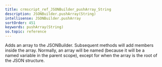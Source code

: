 ```yaml
---
title: crmscript_ref_JSONBuilder_pushArray_String
description: JSONBuilder.pushArray(String)
intellisense: JSONBuilder.pushArray
sortOrder: 451
keywords: pushArray(String)
so.topic: reference
---
```


Adds an array to the JSONBuilder. Subsequent methods will add members inside the array. Normally, an array will be named (because it will be a named variable in the parent scope), except for when the array is the root of the JSON structure.


